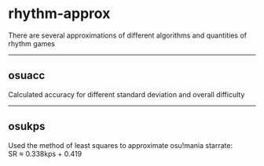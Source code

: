# rhythm-approx
There are several approximations of different algorithms and quantities of rhythm games

---
## osuacc
Calculated accuracy for different standard deviation and overall difficulty

---
## osukps
Used the method of least squares to approximate osu!mania starrate:  
SR ≈ 0.338kps + 0.419
